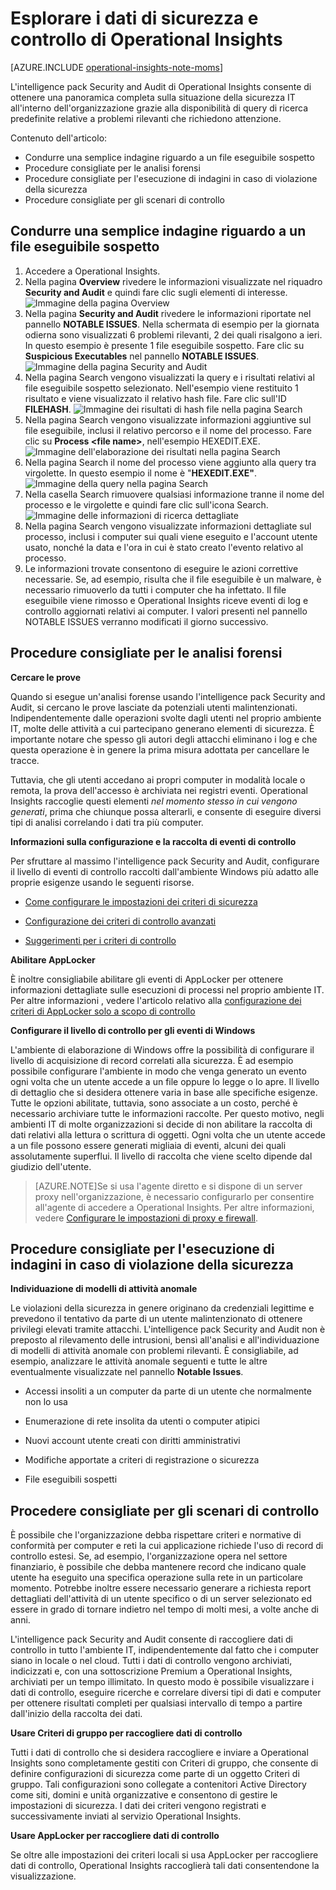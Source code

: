 <properties 
   pageTitle="Esplorare i dati di sicurezza e controllo di Operational Insights"
   description="Informazioni su come usare l'intelligence pack Security and Audit per ottenere una panoramica completa sulla situazione della sicurezza IT all'interno dell'organizzazione grazie alla disponibilità di query di ricerca predefinite relative a problemi rilevanti che richiedono attenzione"
   services="operational-insights"
   documentationCenter=""
   authors="bandersmsft"
   manager="jwhit"
   editor="tysonn" /> <tags 
   ms.service="operational-insights"
   ms.devlang="na"
   ms.topic="article"
   ms.tgt_pltfrm="na"
   ms.workload="na"
   ms.date="04/30/2015"
   ms.author="banders" />

# Esplorare i dati di sicurezza e controllo di Operational Insights

[AZURE.INCLUDE [operational-insights-note-moms](../includes/operational-insights-note-moms.md)]

L'intelligence pack Security and Audit di Operational Insights consente di ottenere una panoramica completa sulla situazione della sicurezza IT all'interno dell'organizzazione grazie alla disponibilità di query di ricerca predefinite relative a problemi rilevanti che richiedono attenzione.

Contenuto dell'articolo:

- Condurre una semplice indagine riguardo a un file eseguibile sospetto
- Procedure consigliate per le analisi forensi
- Procedure consigliate per l'esecuzione di indagini in caso di violazione della sicurezza
- Procedure consigliate per gli scenari di controllo

## Condurre una semplice indagine riguardo a un file eseguibile sospetto

1. Accedere a Operational Insights.
2. Nella pagina **Overview** rivedere le informazioni visualizzate nel riquadro **Security and Audit** e quindi fare clic sugli elementi di interesse. ![Immagine della pagina Overview](./media/operational-insights-security-audit/sec-audit-dash02.png)
3. Nella pagina **Security and Audit** rivedere le informazioni riportate nel pannello **NOTABLE ISSUES**. Nella schermata di esempio per la giornata odierna sono visualizzati 6 problemi rilevanti, 2 dei quali risalgono a ieri. In questo esempio è presente 1 file eseguibile sospetto. Fare clic su **Suspicious Executables** nel pannello **NOTABLE ISSUES**. ![Immagine della pagina Security and Audit](./media/operational-insights-security-audit/sec-audit-dash03.png)
4. Nella pagina Search vengono visualizzati la query e i risultati relativi al file eseguibile sospetto selezionato. Nell'esempio viene restituito 1 risultato e viene visualizzato il relativo hash file. Fare clic sull'ID **FILEHASH**. ![Immagine dei risultati di hash file nella pagina Search](./media/operational-insights-security-audit/sec-audit-search01.png) 
5. Nella pagina Search vengono visualizzate informazioni aggiuntive sul file eseguibile, inclusi il relativo percorso e il nome del processo. Fare clic su **Process &lt;file name&gt;**, nell'esempio HEXEDIT.EXE. ![Immagine dell'elaborazione dei risultati nella pagina Search](./media/operational-insights-security-audit/sec-audit-search02.png) 
6. Nella pagina Search il nome del processo viene aggiunto alla query tra virgolette. In questo esempio il nome è "**HEXEDIT.EXE"**. ![Immagine della query nella pagina Search](./media/operational-insights-security-audit/sec-audit-search03.png)
7. Nella casella Search rimuovere qualsiasi informazione tranne il nome del processo e le virgolette e quindi fare clic sull'icona Search. ![Immagine delle informazioni di ricerca dettagliate](./media/operational-insights-security-audit/sec-audit-search04.png)
8. Nella pagina Search vengono visualizzate informazioni dettagliate sul processo, inclusi i computer sui quali viene eseguito e l'account utente usato, nonché la data e l'ora in cui è stato creato l'evento relativo al processo.
9. Le informazioni trovate consentono di eseguire le azioni correttive necessarie. Se, ad esempio, risulta che il file eseguibile è un malware, è necessario rimuoverlo da tutti i computer che ha infettato. Il file eseguibile viene rimosso e Operational Insights riceve eventi di log e controllo aggiornati relativi ai computer. I valori presenti nel pannello NOTABLE ISSUES verranno modificati il giorno successivo.

## Procedure consigliate per le analisi forensi

**Cercare le prove**

Quando si esegue un'analisi forense usando l'intelligence pack Security and Audit, si cercano le prove lasciate da potenziali utenti malintenzionati. Indipendentemente dalle operazioni svolte dagli utenti nel proprio ambiente IT, molte delle attività a cui partecipano generano elementi di sicurezza. È importante notare che spesso gli autori degli attacchi eliminano i log e che questa operazione è in genere la prima misura adottata per cancellare le tracce.

Tuttavia, che gli utenti accedano ai propri computer in modalità locale o remota, la prova dell'accesso è archiviata nei registri eventi. Operational Insights raccoglie questi elementi *nel momento stesso in cui vengono generati*, prima che chiunque possa alterarli, e consente di eseguire diversi tipi di analisi correlando i dati tra più computer.

**Informazioni sulla configurazione e la raccolta di eventi di controllo**

Per sfruttare al massimo l'intelligence pack Security and Audit, configurare il livello di eventi di controllo raccolti dall'ambiente Windows più adatto alle proprie esigenze usando le seguenti risorse.

- [Come configurare le impostazioni dei criteri di sicurezza](https://technet.microsoft.com/library/dn135243(v=ws.10).aspx)

- [Configurazione dei criteri di controllo avanzati](https://technet.microsoft.com/library/jj852202(v=ws.10).aspx)

- [Suggerimenti per i criteri di controllo](https://technet.microsoft.com/library/dn487457.aspx)

**Abilitare AppLocker**

È inoltre consigliabile abilitare gli eventi di AppLocker per ottenere informazioni dettagliate sulle esecuzioni di processi nel proprio ambiente IT. Per altre informazioni , vedere l'articolo relativo alla [configurazione dei criteri di AppLocker solo a scopo di controllo](https://technet.microsoft.com/library/hh994622.aspx)

**Configurare il livello di controllo per gli eventi di Windows**

L'ambiente di elaborazione di Windows offre la possibilità di configurare il livello di acquisizione di record correlati alla sicurezza. È ad esempio possibile configurare l'ambiente in modo che venga generato un evento ogni volta che un utente accede a un file oppure lo legge o lo apre. Il livello di dettaglio che si desidera ottenere varia in base alle specifiche esigenze. Tutte le opzioni abilitate, tuttavia, sono associate a un costo, perché è necessario archiviare tutte le informazioni raccolte. Per questo motivo, negli ambienti IT di molte organizzazioni si decide di non abilitare la raccolta di dati relativi alla lettura o scrittura di oggetti. Ogni volta che un utente accede a un file possono essere generati migliaia di eventi, alcuni dei quali assolutamente superflui. Il livello di raccolta che viene scelto dipende dal giudizio dell'utente.

>[AZURE.NOTE]Se si usa l'agente diretto e si dispone di un server proxy nell'organizzazione, è necessario configurarlo per consentire all'agente di accedere a Operational Insights. Per altre informazioni, vedere [Configurare le impostazioni di proxy e firewall](operational-insights-proxy-firewall.md).

## Procedure consigliate per l'esecuzione di indagini in caso di violazione della sicurezza

**Individuazione di modelli di attività anomale**

Le violazioni della sicurezza in genere originano da credenziali legittime e prevedono il tentativo da parte di un utente malintenzionato di ottenere privilegi elevati tramite attacchi. L'intelligence pack Security and Audit non è preposto al rilevamento delle intrusioni, bensì all'analisi e all'individuazione di modelli di attività anomale con problemi rilevanti. È consigliabile, ad esempio, analizzare le attività anomale seguenti e tutte le altre eventualmente visualizzate nel pannello **Notable Issues**.

- Accessi insoliti a un computer da parte di un utente che normalmente non lo usa

- Enumerazione di rete insolita da utenti o computer atipici

- Nuovi account utente creati con diritti amministrativi

- Modifiche apportate a criteri di registrazione o sicurezza

- File eseguibili sospetti

## Procedere consigliate per gli scenari di controllo

È possibile che l'organizzazione debba rispettare criteri e normative di conformità per computer e reti la cui applicazione richiede l'uso di record di controllo estesi. Se, ad esempio, l'organizzazione opera nel settore finanziario, è possibile che debba mantenere record che indicano quale utente ha eseguito una specifica operazione sulla rete in un particolare momento. Potrebbe inoltre essere necessario generare a richiesta report dettagliati dell'attività di un utente specifico o di un server selezionato ed essere in grado di tornare indietro nel tempo di molti mesi, a volte anche di anni.

L'intelligence pack Security and Audit consente di raccogliere dati di controllo in tutto l'ambiente IT, indipendentemente dal fatto che i computer siano in locale o nel cloud. Tutti i dati di controllo vengono archiviati, indicizzati e, con una sottoscrizione Premium a Operational Insights, archiviati per un tempo illimitato. In questo modo è possibile visualizzare i dati di controllo, eseguire ricerche e correlare diversi tipi di dati e computer per ottenere risultati completi per qualsiasi intervallo di tempo a partire dall'inizio della raccolta dei dati.

**Usare Criteri di gruppo per raccogliere dati di controllo**

Tutti i dati di controllo che si desidera raccogliere e inviare a Operational Insights sono completamente gestiti con Criteri di gruppo, che consente di definire configurazioni di sicurezza come parte di un oggetto Criteri di gruppo. Tali configurazioni sono collegate a contenitori Active Directory come siti, domini e unità organizzative e consentono di gestire le impostazioni di sicurezza. I dati dei criteri vengono registrati e successivamente inviati al servizio Operational Insights.

**Usare AppLocker per raccogliere dati di controllo**

Se oltre alle impostazioni dei criteri locali si usa AppLocker per raccogliere dati di controllo, Operational Insights raccoglierà tali dati consentendone la visualizzazione.

<!--HONumber=54-->
